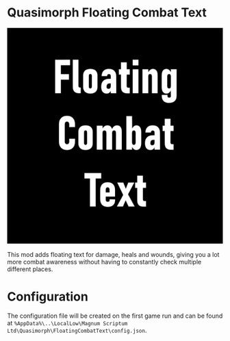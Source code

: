 # Quasimorph Floating Combat Text

![thumbnail icon](media/thumbnail.png)

This mod adds floating text for damage, heals and wounds, giving you a lot more combat awareness without having to constantly check multiple different places.

# Configuration

The configuration file will be created on the first game run and can be found at `%AppData%\..\LocalLow\Magnum Scriptum Ltd\Quasimorph\FloatingCombatText\config.json`.
